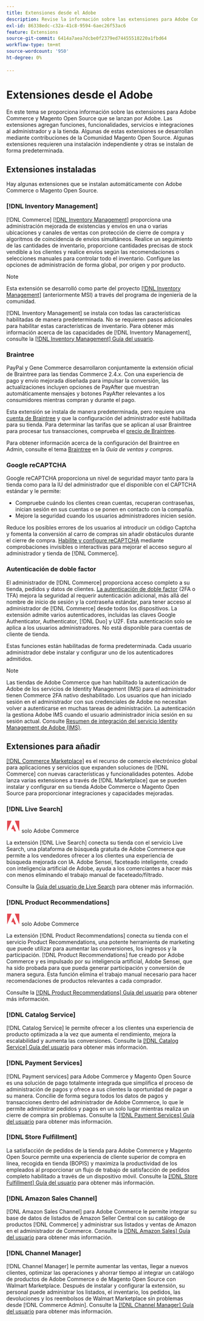 ```yaml
---
title: Extensiones desde el Adobe
description: Revise la información sobre las extensiones para Adobe Commerce y Magento Open Source publicadas por Adobe.
exl-id: 86338edc-c32a-41c8-9594-6aec26f53ac6
feature: Extensions
source-git-commit: 6414a7aea7dcbe0f2379ed74455518220a1fbd64
workflow-type: tm+mt
source-wordcount: '950'
ht-degree: 0%

---
```


# Extensiones desde el Adobe

En este tema se proporciona información sobre las extensiones para Adobe Commerce y Magento Open Source que se lanzan por Adobe. Las extensiones agregan funciones, funcionalidades, servicios e integraciones al administrador y a la tienda. Algunas de estas extensiones se desarrollan mediante contribuciones de la Comunidad Magento Open Source. Algunas extensiones requieren una instalación independiente y otras se instalan de forma predeterminada.

## Extensiones instaladas

Hay algunas extensiones que se instalan automáticamente con Adobe Commerce o Magento Open Source.

### [!DNL Inventory Management]

[!DNL Commerce] [[!DNL Inventory Management]](../inventory-management/introduction.md) proporciona una administración mejorada de existencias y envíos en una o varias ubicaciones y canales de ventas con protección de cierre de compra y algoritmos de coincidencia de envíos simultáneos. Realice un seguimiento de las cantidades de inventario, proporcione cantidades precisas de stock vendible a los clientes y realice envíos según las recomendaciones o selecciones manuales para controlar todo el inventario. Configure las opciones de administración de forma global, por origen y por producto.

>[!NOTE]
>
>Esta extensión se desarrolló como parte del proyecto [[!DNL Inventory Management]](https://github.com/magento/inventory) (anteriormente MSI) a través del programa de ingeniería de la comunidad.

[!DNL Inventory Management] se instala con todas las características habilitadas de manera predeterminada. No se requieren pasos adicionales para habilitar estas características de inventario. Para obtener más información acerca de las capacidades de [!DNL Inventory Management], consulte la [[!DNL Inventory Management] Guía del usuario](../inventory-management/guide-overview.md).

### Braintree

PayPal y Gene Commerce desarrollaron conjuntamente la extensión oficial de Braintree para las tiendas Commerce 2.4.x. Con una experiencia de pago y envío mejorada diseñada para impulsar la conversión, las actualizaciones incluyen opciones de PayAfter que muestran automáticamente mensajes y botones PayAfter relevantes a los consumidores mientras compran y durante el pago.

Esta extensión se instala de manera predeterminada, pero requiere una [cuenta de Braintree](https://www.braintreepayments.com/) y que la configuración del administrador esté habilitada para su tienda. Para determinar las tarifas que se aplican al usar Braintree para procesar tus transacciones, comprueba el [precio de Braintree](https://www.braintreepayments.com/braintree-pricing).

Para obtener información acerca de la configuración del Braintree en Admin, consulte el tema [Braintree](../stores-purchase/braintree.md) en la _Guía de ventas y compras_.

### Google reCAPTCHA

Google reCAPTCHA proporciona un nivel de seguridad mayor tanto para la tienda como para la IU del administrador que el disponible con el CAPTCHA estándar y le permite:

- Compruebe cuándo los clientes crean cuentas, recuperan contraseñas, inician sesión en sus cuentas o se ponen en contacto con la compañía.
- Mejore la seguridad cuando los usuarios administradores inicien sesión.

Reduce los posibles errores de los usuarios al introducir un código Captcha y fomenta la conversión al carro de compras sin añadir obstáculos durante el cierre de compra. [Habilite y configure reCAPTCHA](../systems/security-google-recaptcha.md) mediante comprobaciones invisibles o interactivas para mejorar el acceso seguro al administrador y tienda de [!DNL Commerce].

### Autenticación de doble factor

El administrador de [!DNL Commerce] proporciona acceso completo a su tienda, pedidos y datos de clientes. [La autenticación de doble factor](../systems/security-two-factor-authentication.md) (2FA o TFA) mejora la seguridad al requerir autenticación adicional, más allá del nombre de inicio de sesión y la contraseña estándar, para tener acceso al administrador de [!DNL Commerce] desde todos los dispositivos. La extensión admite varios autenticadores, incluidas las claves Google Authenticator, Authenticator, [!DNL Duo] y U2F. Esta autenticación solo se aplica a los usuarios administradores. No está disponible para cuentas de cliente de tienda.

Estas funciones están habilitadas de forma predeterminada. Cada usuario administrador debe instalar y configurar uno de los autenticadores admitidos.

>[!NOTE]
>
>Las tiendas de Adobe Commerce que han habilitado la autenticación de Adobe de los servicios de Identity Management (IMS) para el administrador tienen Commerce 2FA nativo deshabilitado. Los usuarios que han iniciado sesión en el administrador con sus credenciales de Adobe no necesitan volver a autenticarse en muchas tareas de administración. La autenticación la gestiona Adobe IMS cuando el usuario administrador inicia sesión en su sesión actual. Consulte [Resumen de integración del servicio Identity Management de Adobe (IMS)](./adobe-ims-integration-overview.md).

## Extensiones para añadir

[[!DNL Commerce Marketplace]](https://marketplace.magento.com/) es el recurso de comercio electrónico global para aplicaciones y servicios que expanden soluciones de [!DNL Commerce] con nuevas características y funcionalidades potentes. Adobe lanza varias extensiones a través de [!DNL Marketplace] que se pueden instalar y configurar en su tienda Adobe Commerce o Magento Open Source para proporcionar integraciones y capacidades mejoradas.

### [!DNL Live Search]

![Adobe Commerce](../assets/adobe-logo.svg) solo Adobe Commerce

La extensión [!DNL Live Search] conecta su tienda con el servicio Live Search, una plataforma de búsqueda gratuita de Adobe Commerce que permite a los vendedores ofrecer a los clientes una experiencia de búsqueda mejorada con IA. Adobe Sensei, faceteado inteligente, creado con inteligencia artificial de Adobe, ayuda a los comerciantes a hacer más con menos eliminando el trabajo manual de faceteado/filtrado.

Consulte la [Guía del usuario de Live Search](https://experienceleague.adobe.com/docs/commerce-merchant-services/live-search/guide-overview.html) para obtener más información.

### [!DNL Product Recommendations]

![Adobe Commerce](../assets/adobe-logo.svg) solo Adobe Commerce

La extensión [!DNL Product Recommendations] conecta su tienda con el servicio Product Recommendations, una potente herramienta de marketing que puede utilizar para aumentar las conversiones, los ingresos y la participación. [!DNL Product Recommendations] fue creado por Adobe Commerce y es impulsado por su inteligencia artificial, Adobe Sensei, que ha sido probada para que pueda generar participación y conversión de manera segura. Esta función elimina el trabajo manual necesario para hacer recomendaciones de productos relevantes a cada comprador.

Consulte la [[!DNL Product Recommendations] Guía del usuario](https://experienceleague.adobe.com/docs/commerce-merchant-services/product-recommendations/guide-overview.html?lang=en) para obtener más información.

### [!DNL Catalog Service]

[!DNL Catalog Service] le permite ofrecer a los clientes una experiencia de producto optimizada a la vez que aumenta el rendimiento, mejora la escalabilidad y aumenta las conversiones. Consulte la [[!DNL Catalog Service] Guía del usuario](https://experienceleague.adobe.com/docs/commerce-merchant-services/catalog-service/guide-overview.html) para obtener más información.

### [!DNL Payment Services]

[!DNL Payment services] para Adobe Commerce y Magento Open Source es una solución de pago totalmente integrada que simplifica el proceso de administración de pagos y ofrece a sus clientes la oportunidad de pagar a su manera. Concilie de forma segura todos los datos de pagos y transacciones dentro del administrador de Adobe Commerce, lo que le permite administrar pedidos y pagos en un solo lugar mientras realiza un cierre de compra sin problemas. Consulte la [[!DNL Payment Services] Guía del usuario](https://experienceleague.adobe.com/docs/commerce-merchant-services/payment-services/guide-overview.html) para obtener más información.

### [!DNL Store Fulfillment]

La satisfacción de pedidos de la tienda para Adobe Commerce y Magento Open Source permite una experiencia de cliente superior de compra en línea, recogida en tienda (BOPIS) y maximiza la productividad de los empleados al proporcionar un flujo de trabajo de satisfacción de pedidos completo habilitado a través de un dispositivo móvil. Consulte la [[!DNL Store Fulfillment] Guía del usuario](https://experienceleague.adobe.com/docs/commerce-merchant-services/store-fulfillment/guide-overview.html) para obtener más información.

### [!DNL Amazon Sales Channel]

[!DNL Amazon Sales Channel] para Adobe Commerce le permite integrar su base de datos de listados de Amazon Seller Central con su catálogo de productos [!DNL Commerce] y administrar sus listados y ventas de Amazon en el administrador de Commerce. Consulte la [[!DNL Amazon Sales] Guía del usuario](https://experienceleague.adobe.com/docs/commerce-channels/amazon/guide-overview.html) para obtener más información.

### [!DNL Channel Manager]

[!DNL Channel Manager] le permite aumentar las ventas, llegar a nuevos clientes, optimizar las operaciones y ahorrar tiempo al integrar un catálogo de productos de Adobe Commerce o de Magento Open Source con Walmart Marketplace. Después de instalar y configurar la extensión, su personal puede administrar los listados, el inventario, los pedidos, las devoluciones y los reembolsos de Walmart Marketplace sin problemas desde [!DNL Commerce Admin]. Consulte la [[!DNL Channel Manager] Guía del usuario](https://experienceleague.adobe.com/docs/commerce-channels/channel-manager/guide-overview.html) para obtener más información.
